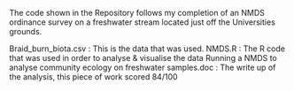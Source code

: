 The code shown in the Repository follows my completion of an NMDS ordinance survey on a freshwater stream located just off the Universities grounds.

Braid_burn_biota.csv : This is the data that was used.
NMDS.R : The R code that was used in order to analyse & visualise the data
Running a NMDS to analyse community ecology on freshwater samples.doc : The write up of the analysis, this piece of work scored 84/100
